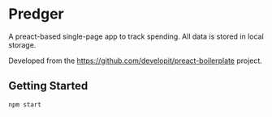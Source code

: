 Predger
=======

A preact-based single-page app to track spending. All data is stored in local
storage.

Developed from the https://github.com/developit/preact-boilerplate project.

Getting Started
---------------

```sh
npm start
```
